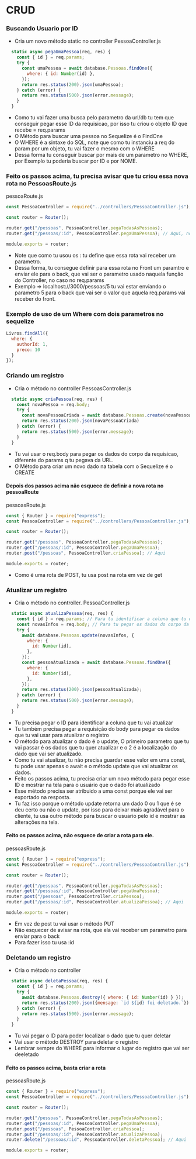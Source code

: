 # CRUD

### Buscando Usuario por ID
- Cria um novo método static no controller
PessoaController.js
```js
  static async pegaUmaPessoa(req, res) {
    const { id } = req.params;
    try {
      const umaPessoa = await database.Pessoas.findOne({
        where: { id: Number(id) },
      });
      return res.status(200).json(umaPessoa);
    } catch (error) {
      return res.status(500).json(error.message);
    }
  }
```
- Como tu vai fazer uma busca pelo parametro da url/db tu tem que conseguir pegar esse ID da requisicao, por isso tu criou o objeto ID que recebe = req.params
- O Método para buscar uma pessoa no Sequelize é o FindOne
- O WHERE é a sintaxe do SQL, note que como tu instanciu a req do param por um objeto, tu vai fazer o mesmo com o WHERE
- Dessa forma tu conseguir buscar por mais de um parametro no WHERE, por Exemplo tu poderia buscar por ID e por NOME.

### Feito os passos acima, tu precisa avisar que tu criou essa nova rota no PessoasRoute.js
pessoaRoute.js
```js
const PessoaController = require("../controllers/PessoaController.js");

const router = Router();

router.get("/pessoas", PessoaController.pegaTodasAsPessoas);
router.get("/pessoas/:id", PessoaController.pegaUmaPessoa); // Aqui, note os :

module.exports = router;


```
- Note que como tu usou os : tu define que essa rota vai receber um parametro.
- Dessa forma, tu consegue definir para essa rota no Front um paramtro e enviar ele para o back, que vai ser o parametro usado naquela função do Controller, no caso no req.params
- Exemplo => localhost://3000/pessoas/5 tu vai estar enviando o parametro 5 para o back que vai ser o valor que aquela req.params vai receber do front.

### Exemplo de uso de um Where com dois parametros no sequelize
```js
Livros.findAll({
  where: {
    authorId: 1,
    preco: 10
  }
});
```

### Criando um registro
- Cria o método no controller
PessoasController.js
```js
  static async criaPessoa(req, res) {
    const novaPessoa = req.body;
    try {
      const novaPessoaCriada = await database.Pessoas.create(novaPessoa)
      return res.status(200).json(novaPessoaCriada)
    } catch (error) {
      return res.status(500).json(error.message);
    }
  }
```
- Tu vai usar  o req.body para pegar os dados do corpo da requisicao, diferente do params q tu pegava da URL.
- O Método para criar um novo dado na tabela com o Sequelize é o CREATE

#### Depois dos passos acima não esquece de definir a nova rota no pessoaRoute
pessoasRoute.js
```js
const { Router } = require("express");
const PessoaController = require("../controllers/PessoaController.js");

const router = Router();

router.get("/pessoas", PessoaController.pegaTodasAsPessoas);
router.get("/pessoas/:id", PessoaController.pegaUmaPessoa);
router.post("/pessoas", PessoaController.criaPessoa); // Aqui

module.exports = router;

```
- Como é uma rota de POST, tu usa post na rota em vez de get

### Atualizar um registro
- Cria o método no controller.
PessoaController.js
```js
  static async atualizaPessoa(req, res) {
    const { id } = req.params; // Para tu identificar a coluna que tu quer modificar
    const novasInfos = req.body; // Para tu pegar os dados do corpo da req, dados que tu vai atualizar
    try {
      await database.Pessoas.update(novasInfos, {
        where: {
          id: Number(id),
        },
      });
      const pessoaAtualizada = await database.Pessoas.findOne({
        where: {
          id: Number(id),
        },
      });
      return res.status(200).json(pessoaAtualizada);
    } catch (error) {
      return res.status(500).json(error.message);
    }
  }
```
- Tu precisa pegar o ID para identificar a coluna que tu vai atualizar
- Tu também precisa pegar a requisição do body para pegar os dados que tu vai usar para atualizar o registro
- O método para atualizar o dado é o update, O primeiro parametro que tu vai passar é os dados que tu quer atualizar e o 2 é a localização do dado que vai ser atualizado.
- Como tu vai atualizar, tu não precisa guardar esse valor em uma const, tu pode usar apenas o await e o método update que vai atualizar os dados.
- Feito os passos acima, tu precisa criar um novo método para pegar esse ID e mostrar na tela para o usuário que o dado foi atualizado
- Esse método precisa ser atribuido a uma const porque ele vai ser exportado na resposta.
- Tu faz isso porque o método update retorna um dado 0 ou 1 que é se deu certo ou não o update, por isso para deixar mais agradável para o cliente, tu usa outro método para buscar o usuario pelo id e mostrar as alterações na tela.

#### Feito os passos acima, não esquece de criar a rota para ele.
pessoasRoute.js
```js
const { Router } = require("express");
const PessoaController = require("../controllers/PessoaController.js");

const router = Router();

router.get("/pessoas", PessoaController.pegaTodasAsPessoas);
router.get("/pessoas/:id", PessoaController.pegaUmaPessoa);
router.post("/pessoas", PessoaController.criaPessoa);
router.put("/pessoas/:id", PessoaController.atualizaPessoa); // Aqui

module.exports = router;

```
- Em vez de post tu vai usar o método PUT
- Não esquecer de avisar na rota, que ela vai receber um parametro para enviar para o back
- Para fazer isso tu usa :id

### Deletando um registro
- Cria o método no controller
```js
  static async deletaPessoa(req, res) {
    const { id } = req.params;
    try {
      await database.Pessoas.destroy({ where: { id: Number(id) } });
      return res.status(200).json({mensage: `id ${id} foi deletado.`})
    } catch (error) {
      return res.status(500).json(error.message);
    }
  }
```
- Tu vai pegar o ID para poder localizar o dado que tu quer deletar
- Vai usar o método DESTROY para deletar o registro
- Lembrar sempre do WHERE para informar o lugar do registro que vai ser deeletado

#### Feito os passos acima, basta criar a rota
 pessoasRoute.js
 ```js
const { Router } = require("express");
const PessoaController = require("../controllers/PessoaController.js");

const router = Router();

router.get("/pessoas", PessoaController.pegaTodasAsPessoas);
router.get("/pessoas/:id", PessoaController.pegaUmaPessoa);
router.post("/pessoas", PessoaController.criaPessoa);
router.put("/pessoas/:id", PessoaController.atualizaPessoa);
router.delete("/pessoas/:id", PessoaController.deletaPessoa); // Aqui

module.exports = router;

 ```